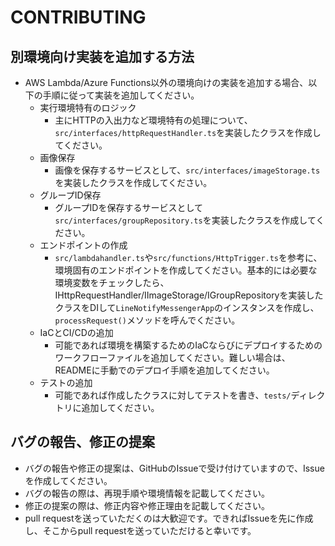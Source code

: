 # CONTRIBUTING

## 別環境向け実装を追加する方法

- AWS Lambda/Azure Functions以外の環境向けの実装を追加する場合、以下の手順に従って実装を追加してください。
  - 実行環境特有のロジック
    - 主にHTTPの入出力など環境特有の処理について、`src/interfaces/httpRequestHandler.ts`を実装したクラスを作成してください。
  - 画像保存
    - 画像を保存するサービスとして、`src/interfaces/imageStorage.ts`を実装したクラスを作成してください。
  - グループID保存
    - グループIDを保存するサービスとして`src/interfaces/groupRepository.ts`を実装したクラスを作成してください。
  - エンドポイントの作成
    - `src/lambdahandler.ts`や`src/functions/HttpTrigger.ts`を参考に、環境固有のエンドポイントを作成してください。基本的には必要な環境変数をチェックしたら、IHttpRequestHandler/IImageStorage/IGroupRepositoryを実装したクラスをDIして`LineNotifyMessengerApp`のインスタンスを作成し、`processRequest()`メソッドを呼んでください。
  - IaCとCI/CDの追加
    - 可能であれば環境を構築するためのIaCならびにデプロイするためのワークフローファイルを追加してください。難しい場合は、READMEに手動でのデプロイ手順を追加してください。
  - テストの追加
    - 可能であれば作成したクラスに対してテストを書き、`tests/`ディレクトリに追加してください。

## バグの報告、修正の提案

- バグの報告や修正の提案は、GitHubのIssueで受け付けていますので、Issueを作成してください。
- バグの報告の際は、再現手順や環境情報を記載してください。
- 修正の提案の際は、修正内容や修正理由を記載してください。
- pull requestを送っていただくのは大歓迎です。できればIssueを先に作成し、そこからpull requestを送っていただけると幸いです。
